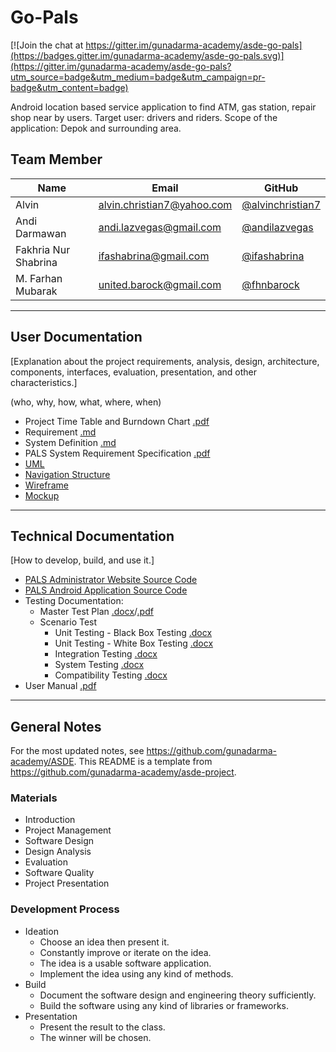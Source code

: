 # Go-Pals

[![Join the chat at https://gitter.im/gunadarma-academy/asde-go-pals](https://badges.gitter.im/gunadarma-academy/asde-go-pals.svg)](https://gitter.im/gunadarma-academy/asde-go-pals?utm_source=badge&utm_medium=badge&utm_campaign=pr-badge&utm_content=badge)

Android location based service application to find ATM, gas station, repair shop near by users.
Target user: drivers and riders.
Scope of the application: Depok and surrounding area.

## Team Member

| Name   | Email              | GitHub |
|--------|--------------------|--------|
| Alvin | alvin.christian7@yahoo.com | [@alvinchristian7](https://github.com/alvinchristian7)
| Andi Darmawan | andi.lazvegas@gmail.com | [@andilazvegas](https://github.com/andilazvegas)
| Fakhria Nur Shabrina | ifashabrina@gmail.com | [@ifashabrina](https://github.com/ifashabrina)
| M. Farhan Mubarak | united.barock@gmail.com | [@fhnbarock](https://github.com/fhnbarock)

--------------------------------------------------

## User Documentation

[Explanation about the project requirements, analysis, design, architecture, components, interfaces, evaluation, presentation, and other characteristics.]

(who, why, how, what, where, when)

+ Project Time Table and Burndown Chart [.pdf](https://github.com/gunadarma-academy/asde-go-pals/blob/master/Documentation/Time_Table_and_Burndown_Chart.pdf)
+ Requirement [.md](https://github.com/gunadarma-academy/asde-go-pals/blob/master/Documentation/REQUIREMENTS.md)
+ System Definition [.md](https://github.com/gunadarma-academy/asde-go-pals/blob/master/Documentation/SYSTEM%20DEFINITION.md)
+ PALS System Requirement Specification [.pdf](https://github.com/gunadarma-academy/asde-go-pals/blob/master/Documentation/Software_Requirement_Specification.pdf)
+ [UML](https://github.com/gunadarma-academy/asde-go-pals/tree/master/Documentation/UML)
+ [Navigation Structure](https://github.com/gunadarma-academy/asde-go-pals/tree/master/Documentation/Navigation%20Structure)
+ [Wireframe](https://github.com/gunadarma-academy/asde-go-pals/tree/master/Documentation/Design/Wireframe)
+ [Mockup](https://github.com/gunadarma-academy/asde-go-pals/tree/master/Documentation/Design/Mockup)

--------------------------------------------------

## Technical Documentation

[How to develop, build, and use it.]

+ [PALS Administrator Website Source Code](https://github.com/gunadarma-academy/asde-go-pals-website/tree/44dcfd43e1ff3b872d61b0ea9257eb2c2358cfd4)
+ [PALS Android Application Source Code](https://github.com/gunadarma-academy/asde-go-pals-app/tree/38c4ebd68a631c05385e5f925c99bb0d48532606)
+ Testing Documentation:
	+ Master Test Plan [.docx](https://github.com/gunadarma-academy/asde-go-pals-test/blob/6c82d1c22a214b00980c1a3ae36f5ff46c21c74d/Master_Test_Plan.docx)/[.pdf](https://github.com/gunadarma-academy/asde-go-pals-test/blob/6c82d1c22a214b00980c1a3ae36f5ff46c21c74d/Master_Test_Plan.pdf)
	+ Scenario Test
		+ Unit Testing - Black Box Testing [.docx](https://github.com/gunadarma-academy/asde-go-pals-test/blob/6c82d1c22a214b00980c1a3ae36f5ff46c21c74d/Scenario-Test/Black_Box_Testing.docx)
		+ Unit Testing - White Box Testing [.docx](https://github.com/gunadarma-academy/asde-go-pals-test/blob/6c82d1c22a214b00980c1a3ae36f5ff46c21c74d/Scenario-Test/White_Box_Testing.docx)
		+ Integration Testing [.docx](https://github.com/gunadarma-academy/asde-go-pals-test/blob/6c82d1c22a214b00980c1a3ae36f5ff46c21c74d/Scenario-Test/Integration_Testing.docx)
		+ System Testing [.docx](https://github.com/gunadarma-academy/asde-go-pals-test/blob/6c82d1c22a214b00980c1a3ae36f5ff46c21c74d/Scenario-Test/System_Testing.docx)
		+ Compatibility Testing [.docx](https://github.com/gunadarma-academy/asde-go-pals-test/blob/6c82d1c22a214b00980c1a3ae36f5ff46c21c74d/Scenario-Test/Compatibility_Testing.docx)
+ User Manual [.pdf](https://github.com/gunadarma-academy/asde-go-pals/blob/master/Documentation/User_Manual.pdf)

--------------------------------------------------

## General Notes

For the most updated notes, see <https://github.com/gunadarma-academy/ASDE>. This README is a template from <https://github.com/gunadarma-academy/asde-project>.

### Materials

+ Introduction
+ Project Management
+ Software Design
+ Design Analysis
+ Evaluation
+ Software Quality
+ Project Presentation

### Development Process

+ Ideation
  + Choose an idea then present it.
  + Constantly improve or iterate on the idea.
  + The idea is a usable software application.
  + Implement the idea using any kind of methods.
+ Build
  + Document the software design and engineering theory sufficiently.
  + Build the software using any kind of libraries or frameworks.
+ Presentation
  + Present the result to the class.
  + The winner will be chosen.
